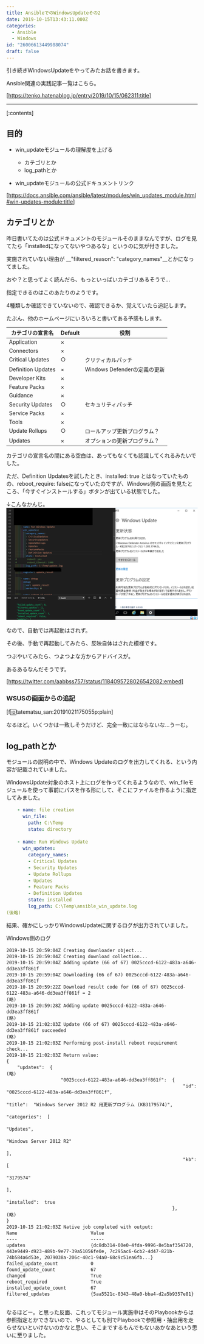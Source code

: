 ```yaml
---
title: AnsibleでのWindowsUpdateその2
date: 2019-10-15T13:43:11.000Z
categories:
  - Ansible
  - Windows
id: "26006613449988074"
draft: false
---
```

引き続きWindowsUpdateをやってみたお話を書きます。

Ansible関連の実践記事一覧はこちら。

[https://tenko.hatenablog.jp/entry/2019/10/15/062311:title]

-----

[:contents]

## 目的

- win_updateモジュールの理解度を上げる
  - カテゴリとか
  - log_pathとか


- win_updateモジュールの公式ドキュメントリンク

[https://docs.ansible.com/ansible/latest/modules/win_updates_module.html#win-updates-module:title]



## カテゴリとか

昨日書いてたのは公式ドキュメントのモジュールそのままなんですが、ログを見てたら「installedになってないやつあるな」というのに気が付きました。

実施されていない理由が __"filtered_reason": "category_names"__とかになってました。

おや？と思ってよく読んだら、もっといっぱいカテゴリあるそうで…

指定できるのはこのあたりのようです。

4種類しか確認できていないので、確認できるか、覚えていたら追記します。

たぶん、他のホームページにいろいろと書いてある予感もします。

| カテゴリの宣言名     | Default | 役割                         |
| ------------------ | ------- | ---------------------------- |
| Application        |    ×     |                              |
| Connectors         |    ×     |                              |
| Critical Updates   |    ○     |  クリティカルパッチ                            |
| Definition Updates |    ×     |  Windows Defenderの定義の更新  |
| Developer Kits     |    ×     |                              |
| Feature Packs      |    ×     |                              |
| Guidance           |     ×    |                              |
| Security Updates   |   ○      |   セキュリティパッチ                           |
| Service Packs      |   ×      |                              |
| Tools              |    ×     |                              |
| Update Rollups     | ○       |     ロールアップ更新プログラム？                         |
| Updates            | ×       | オプションの更新プログラム？ |

カテゴリの宣言名の間にある空白は、あってもなくても認識してくれるみたいでした。

ただ、Definition Updatesを試したとき、installed: true とはなっていたものの、reboot_require: falseになっていたのですが、Windows側の画面を見たところ、「今すぐインストールする」ボタンが出ている状態でした。

↓こんなかんじ。
<img src="https://github.com/tk-4/tenkoblog/blob/main/docs/images/20191015/20191015225207.png?raw=true">

なので、自動では再起動はされず。

その後、手動で再起動してみたら、反映自体はされた模様です。

つぶやいてみたら、つよつよな方からアドバイスが。

あるあるなんだそうです。



[https://twitter.com/aabbss757/status/1184095728026542082:embed]

### WSUSの画面からの追記

[f:id:tatematsu_san:20191021175055p:plain]

なるほど。いくつかは一致しそうだけど、完全一致にはならないな…うーむ。

## log_pathとか

モジュールの説明の中で、Windows Updateのログを出力してくれる、という内容が記載されていました。

WindowsUpdate対象のホスト上にログを作ってくれるようなので、win_fileモジュールを使って事前にパスを作る形にして、そこにファイルを作るように指定してみました。

```yaml
    - name: file creation
      win_file:
        path: C:\Temp
        state: directory

    - name: Run Windows Update 
      win_updates:
        category_names:
        - Critical Updates
        - Security Updates
        - Update Rollups
        - Updates
        - Feature Packs
        - Definition Updates
        state: installed
        log_path: C:\Temp\ansible_win_update.log
(後略)
```

結果、確かにしっかりWindowsUpdateに関するログが出力されていました。

Windows側のログ
```
2019-10-15 20:59:04Z Creating downloader object...
2019-10-15 20:59:04Z Creating download collection...
2019-10-15 20:59:04Z Adding update (66 of 67) 0025cccd-6122-483a-a646-dd3ea3ff861f
2019-10-15 20:59:04Z Downloading (66 of 67) 0025cccd-6122-483a-a646-dd3ea3ff861f
2019-10-15 20:59:22Z Download result code for (66 of 67) 0025cccd-6122-483a-a646-dd3ea3ff861f = 2
(略)
2019-10-15 20:59:28Z Adding update 0025cccd-6122-483a-a646-dd3ea3ff861f
(略)
2019-10-15 21:02:03Z Update (66 of 67) 0025cccd-6122-483a-a646-dd3ea3ff861f succeeded
(略)
2019-10-15 21:02:03Z Performing post-install reboot requirement check...
2019-10-15 21:02:03Z Return value:
{
    "updates":  {
(略)
                    "0025cccd-6122-483a-a646-dd3ea3ff861f":  {
                                                                 "id":  "0025cccd-6122-483a-a646-dd3ea3ff861f",
                                                                 "title":  "Windows Server 2012 R2 用更新プログラム (KB3179574)",
                                                                 "categories":  [
                                                                                    "Updates",
                                                                                    "Windows Server 2012 R2"
                                                                                ],
                                                                 "kb":  [
                                                                            "3179574"
                                                                        ],
                                                                 "installed":  true
                                                             },
(略)
}
2019-10-15 21:02:03Z Native job completed with output: 
Name                           Value                                                                                                                                                                                                                                                                        
----                           -----                                                                                                                                                                                                                                                                        
updates                        {dc8db314-00e0-4fda-9996-8e5baf354720, 443e9449-d923-489b-9e77-39a51056fe0e, 7c295ac6-6cb2-4d47-821b-74b584a6d53e, 2079038a-206c-40c1-94a0-68c9c51ea6fb...}                                                                                                                  
failed_update_count            0                                                                                                                                                                                                                                                                            
found_update_count             67                                                                                                                                                                                                                                                                           
changed                        True                                                                                                                                                                                                                                                                         
reboot_required                True                                                                                                                                                                                                                                                                         
installed_update_count         67                                                                                                                                                                                                                                                                           
filtered_updates               {5aa5521c-0343-48a0-bba4-d2a5b9357e81}                                                                                                                                                                                                                                       


```

なるほどー。と思った反面、これってモジュール実施中はそのPlaybookからは参照指定とかできないので、やるとしても別でPlaybookで参照用・抽出用を走らせないといけないのかなと思い、そこまでするもんでもないあかなあという思いに至りました。


